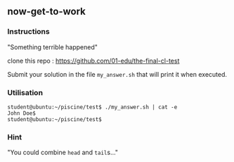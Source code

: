 ## now-get-to-work

### Instructions

"Something terrible happened"

clone this repo : https://github.com/01-edu/the-final-cl-test

Submit your solution in the file `my_answer.sh` that will print it when executed.

### Utilisation

```console
student@ubuntu:~/piscine/test$ ./my_answer.sh | cat -e
John Doe$
student@ubuntu:~/piscine/test$
```

### Hint

"You could combine `head` and `tail`s..."
